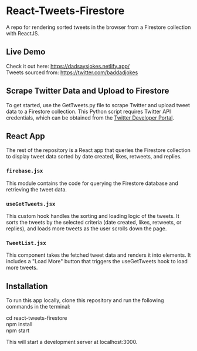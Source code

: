 # React-Tweets-Firestore
A repo for rendering sorted tweets in the browser from a Firestore collection with ReactJS.
## Live Demo
Check it out here: https://dadsaysjokes.netlify.app/  
Tweets sourced from: https://twitter.com/baddadjokes

## Scrape Twitter Data and Upload to Firestore

To get started, use the GetTweets.py file to scrape Twitter and upload tweet data to a Firestore collection. This Python script requires Twitter API credentials, which can be obtained from the [Twitter Developer Portal](https://developer.twitter.com/).

## React App

The rest of the repository is a React app that queries the Firestore collection to display tweet data sorted by date created, likes, retweets, and replies.

### `firebase.jsx`  
This module contains the code for querying the Firestore database and retrieving the tweet data.  

### `useGetTweets.jsx`
This custom hook handles the sorting and loading logic of the tweets. It sorts the tweets by the selected criteria (date created, likes, retweets, or replies), and loads more tweets as the user scrolls down the page.

### `TweetList.jsx`
This component takes the fetched tweet data and renders it into elements. It includes a "Load More" button that triggers the useGetTweets hook to load more tweets.

## Installation
To run this app locally, clone this repository and run the following commands in the terminal:

cd react-tweets-firestore  
npm install  
npm start  

This will start a development server at localhost:3000.



